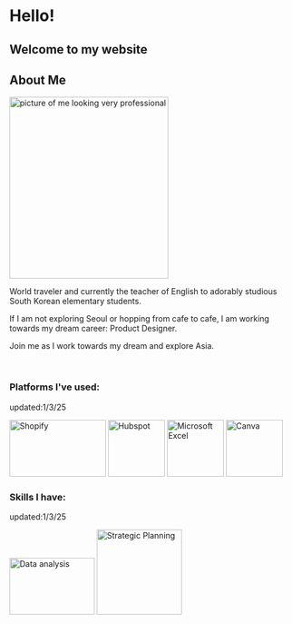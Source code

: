 <!DOCTYPE html>
<html lang="en">

<head>
    <meta charset="UTF-8">
    <meta name="viewport" content="width=device-width, initial-scale=1.0">
    <title>Mock Website</title>
    <link rel="stylesheet" href="stylesheet.css" />
</head>

<body>
    <h1>Hello!</h1>
    <h2>Welcome to my website</h2>
    <h2>About Me</h2>
    <img class="profile" src="profilepic.HEIC" height="320px" width="280px"
        alt="picture of me looking very professional">
    <p>World traveler and currently the teacher of English to adorably
        studious South Korean elementary students.</p>
    <p>If I am not exploring
        Seoul or hopping from cafe to cafe, I am working towards my dream career:
        Product Designer.</p>
    <p>Join me as I work towards my dream and explore Asia.</p>
    <br>
    <h3>Platforms I've used:</h3>
    <p>updated:1/3/25</p>
    <img src="https://tse4.mm.bing.net/th?id=OIP.sz3VjV24pufjMtEdqMIudwHaEK&pid=Api" height="100" width="170"
        alt="Shopify">
    <img src="https://tse3.mm.bing.net/th?id=OIP.rciSKrOJNY7eE3f_Tw1o7gHaHa&pid=Api" height="100" width="100"
        alt="Hubspot">
    <img src="https://tse2.mm.bing.net/th?id=OIP.U0CtQVB5bE_YEsKgokMH4QHaHa&pid=Api" height="100" width="100"
        alt="Microsoft Excel">
    <img src="https://tse1.mm.bing.net/th?id=OIP.6hpx3Mwy5HO85Nf6FvwGBQHaHa&pid=Api" height="100" width="100"
        alt="Canva">
    <h3>Skills I have:</h3>
    <p>updated:1/3/25</p>
    <img src="DA.jpeg" height="100" width="150" alt="Data analysis">
    <img src="https://sdaho.org/wp-content/uploads/2020/07/strategic-planning.png" height="150" width="150"
        alt="Strategic Planning">


</body>

</html>
